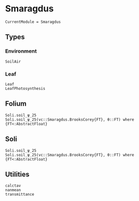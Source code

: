 # Smaragdus
```@meta
CurrentModule = Smaragdus
```


## Types

### Environment
```@docs
SoilAir
```

### Leaf
```@docs
Leaf
LeafPhotosynthesis
```


## Folium
```@docs
Soli.soil_ψ_25
Soli.soil_ψ_25(vc::Smaragdus.BrooksCorey{FT}, θ::FT) where {FT<:AbstractFloat}
```


## Soli
```@docs
Soli.soil_ψ_25
Soli.soil_ψ_25(vc::Smaragdus.BrooksCorey{FT}, θ::FT) where {FT<:AbstractFloat}
```


## Utilities
```@docs
calctav
nanmean
transmittance
```
